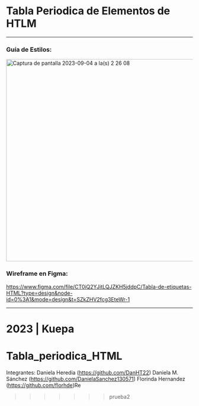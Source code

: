 # Tabla Periodica de Elementos de HTLM

---

### Guía de Estilos:

<img width="544" alt="Captura de pantalla 2023-09-04 a la(s) 2 26 08" src="https://github.com/DanielaSanchez130571/Tabla_periodica_HTML/assets/70339598/7207f3de-656e-4bba-b9c1-7cb090c00037">


### Wireframe en Figma: 

https://www.figma.com/file/CT0iQ2YJitLQJZKH5jddpC/Tabla-de-etiquetas-HTML?type=design&node-id=0%3A1&mode=design&t=SZkZHV2fcg3EteWr-1

---
2023 | Kuepa 
=======
# Tabla_periodica_HTML
Integrantes:
Daniela Heredia (https://github.com/DanHT22)
Daniela M. Sánchez (https://github.com/DanielaSanchez130571)
Florinda Hernandez (https://github.com/florhde)Re
>>>>>>> prueba2
